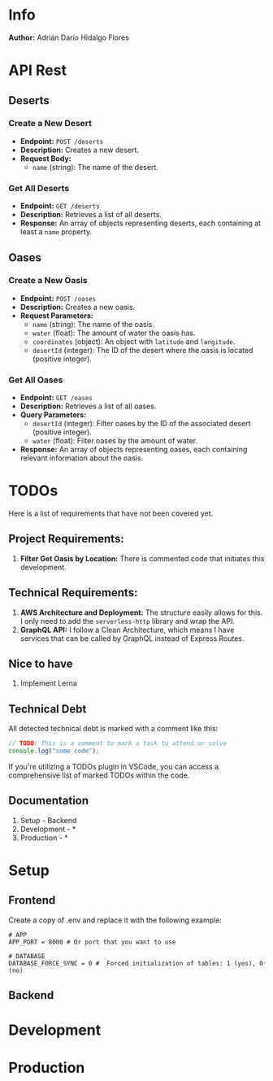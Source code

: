 # Info

**Author:** Adrián Darío Hidalgo Flores

# API Rest

## Deserts

### Create a New Desert

- **Endpoint:** `POST /deserts`
- **Description:** Creates a new desert.
- **Request Body:**
  - `name` (string): The name of the desert.

### Get All Deserts

- **Endpoint:** `GET /deserts`
- **Description:** Retrieves a list of all deserts.
- **Response:** An array of objects representing deserts, each containing at least a `name` property.

## Oases

### Create a New Oasis

- **Endpoint:** `POST /oases`
- **Description:** Creates a new oasis.
- **Request Parameters:**
  - `name` (string): The name of the oasis.
  - `water` (float): The amount of water the oasis has.
  - `coordinates` (object): An object with `latitude` and `longitude`.
  - `desertId` (integer): The ID of the desert where the oasis is located (positive integer).

### Get All Oases

- **Endpoint:** `GET /oases`
- **Description:** Retrieves a list of all oases.
- **Query Parameters:**
  - `desertId` (integer): Filter oases by the ID of the associated desert (positive integer).
  - `water` (float): Filter oases by the amount of water.
- **Response:** An array of objects representing oases, each containing relevant information about the oasis.

# TODOs

Here is a list of requirements that have not been covered yet.

## Project Requirements:

1. **Filter Get Oasis by Location:** There is commented code that initiates this development.

## Technical Requirements:

1. **AWS Architecture and Deployment:** The structure easily allows for this. I only need to add the `serverless-http` library and wrap the API.
2. **GraphQL API:** I follow a Clean Architecture, which means I have services that can be called by GraphQL instead of Express Routes.

## Nice to have

1. Implement Lerna

## Technical Debt

All detected technical debt is marked with a comment like this:

```javascript
// TODO: This is a comment to mark a task to attend or solve
console.log("some code");
```

If you're utilizing a TODOs plugin in VSCode, you can access a comprehensive list of marked TODOs within the code.

## Documentation

1. Setup - Backend
2. Development - \*
3. Production - \*

# Setup

## Frontend

Create a copy of .env and replace it with the following example:

```
# APP
APP_PORT = 8000 # Or port that you want to use

# DATABASE
DATABASE_FORCE_SYNC = 0 #  Forced initialization of tables: 1 (yes), 0 (no)
```

## Backend

# Development

# Production
